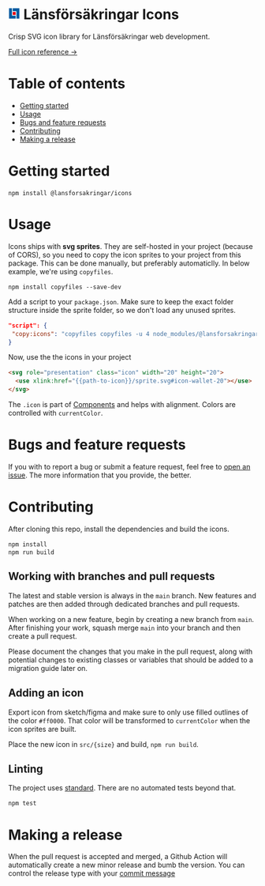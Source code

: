 # <img src="https://github.com/LF-digitala-kanaler/favicon/blob/master/icon.svg" width="24"> Länsförsäkringar Icons

Crisp SVG icon library for Länsförsäkringar web development.

[Full icon reference →](https://lf-digitala-kanaler.github.io/visual-identity/graphics/icons/)

# Table of contents

- [Getting started](#getting-started)
- [Usage](#usage)
- [Bugs and feature requests](#bugs-and-feature-requests)
- [Contributing](#contributing)
- [Making a release](#making-a-release)

# Getting started

```
npm install @lansforsakringar/icons
```

# Usage

Icons ships with **svg sprites**. They are self-hosted in your project (because of CORS), so you need to copy the icon sprites to your project from this package. This can be done manually, but preferably automaticlly. In below example, we're using `copyfiles`.

```
npm install copyfiles --save-dev
```

Add a script to your `package.json`. Make sure to keep the exact folder structure inside the sprite folder, so we don't load any unused sprites.

```json
"script": {
 "copy:icons": "copyfiles copyfiles -u 4 node_modules/@lansforsakringar/icons/dist/sprite/**/* src/icons"
}
```

Now, use the the icons in your project

```html
<svg role="presentation" class="icon" width="20" height="20">
  <use xlink:href="{{path-to-icon}}/sprite.svg#icon-wallet-20"></use>
</svg>
```

The `.icon` is part of [Components][components] and helps with alignment. Colors are controlled with `currentColor`.

# Bugs and feature requests

If you with to report a bug or submit a feature request, feel free to [open an issue](https://github.com/LF-digitala-kanaler/LFUI-icons/issues/). The more information that you provide, the better.

# Contributing

After cloning this repo, install the dependencies and build the icons.

```
npm install
npm run build
```

## Working with branches and pull requests

The latest and stable version is always in the `main` branch. New features and patches are then added through dedicated branches and pull requests.

When working on a new feature, begin by creating a new branch from `main`. After finishing your work, squash merge `main` into your branch and then create a pull request.

Please document the changes that you make in the pull request, along with potential changes to existing classes or variables that should be added to a migration guide later on.

## Adding an icon

Export icon from sketch/figma and make sure to only use filled outlines of the color `#ff0000`. That color will be transformed to `currentColor` when the icon sprites are built.

Place the new icon in `src/{size}` and build, `npm run build`.

## Linting

The project uses [standard][standard]. There are no automated tests beyond that.

```
npm test
```

# Making a release

When the pull request is accepted and merged, a Github Action will automatically create a new minor release and bumb the version. You can control the release type with your [commit message](https://github.com/mathieudutour/github-tag-action#bumping)

[components]: https://github.com/LF-digitala-kanaler/LFUI-components
[standard]: https://standardjs.com
[github-packages]: https://docs.github.com/en/packages/working-with-a-github-packages-registry/working-with-the-npm-registry#authenticating-to-github-packages
[personal-access-token]: https://docs.github.com/en/authentication/keeping-your-account-and-data-secure/creating-a-personal-access-token

